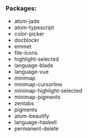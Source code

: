 ### Packages:
- atom-jade
- atom-typescript
- color-picker
- docblockr
- emmet
- file-icons
- highlight-selected
- language-blade
- language-vue
- minimap
- minimap-cursorline
- minimap-highlight-selected
- minimap-pigments
- zentabs
- pigments
- atom-beautify
- language-haskell
- permanent-delete
